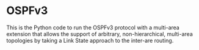 # OSPFv3
This is the Python code to run the OSPFv3 protocol with a multi-area extension that allows the support of arbitrary, non-hierarchical, multi-area topologies by taking a Link State approach to the inter-are routing.
